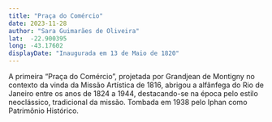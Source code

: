 ```yaml
---
title: "Praça do Comércio"
date: 2023-11-28
author: "Sara Guimarães de Oliveira"
lat:  -22.900395 
long: -43.17602
displayDate: "Inaugurada em 13 de Maio de 1820"
---
```


A primeira “Praça do Comércio”, projetada por Grandjean de Montigny no contexto da vinda da Missão Artística de 1816, abrigou a alfânfega do Rio de Janeiro entre os anos de 1824 a 1944, destacando-se na época pelo estilo neoclássico, tradicional da missão. Tombada em 1938 pelo Iphan como Patrimônio Histórico.

